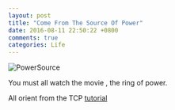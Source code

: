 ```yaml
---
layout: post
title: "Come From The Source Of Power"
date: 2016-08-11 22:50:22 +0800
comments: true
categories: Life
---
```


![PowerSource][2]

You must all watch the movie <IronMan>, the ring of power. 

All orient from the TCP [tutorial][1]
<!--more-->

[1]: http://www.cnblogs.com/ggjucheng/archive/2012/11/01/2750217.html
[2]: /images/life/powerSource.png
